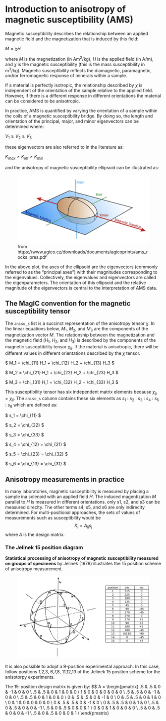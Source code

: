 # Introduction to anisotropy of magnetic susceptibility (AMS)

Magnetic susceptibility describes the relationship between an applied magnetic field and the magnetization that is induced by this field:

$M = \chi H$

where $M$ is the magnetization (in Am<sup>2</sup>/kg), $H$ is the applied field (in A/m), and $\chi$ is the magnetic susceptibility (this is the mass susceptibility in m<sup>3</sup>/kg). Magnetic susceptibility reflects the diamagnetic, paramagnetic, and/or ferromagnetic response of minerals within a sample.

If a material is perfectly isotropic, the relationship described by $\chi$ is independent of the orientation of the sample relative to the applied field. However, if there is a different response in different orientations the material can be considered to be anisotropic. 

In practice, AMS is quantified by varying the orientation of a sample within the coils of a magnetic susceptibility bridge. By doing so, the length and orientation of the principal, major, and minor eigenvectors can be determined where:

$V_1 \geq V_2 \geq V_3$

these eigenvectors are also referred to in the literature as:

$K_{max} \geq K_{int} \geq K_{min}$

and the anisotropy of magnetic susceptibility ellipsoid can be illustrated as:

<figure>
  <img src="https://raw.githubusercontent.com/PmagPy/RockmagPy-notebooks/main/book/images/AMS.png" alt="Description of the image" width="450">
  <figcaption>from https://www.agico.cz/downloads/documents/agicoprints/ams_rocks_pres.pdf </figcaption>
</figure>

In the above plot, the axes of the ellipsoid are the eigenvectors (commonly referred to as the “principal axes”) with their magnitudes corresponding to the eigenvalues. Collectively, the eigenvalues and eigenvectors are called the eigenparameters. The orientation of this ellipsoid and the relative magnitude of the eigenvectors is central to the interpretation of AMS data. 

## The MagIC convention for the magnetic susceptibility tensor

The `aniso_s` list is a succinct representation of the anisotropy tensor $\chi$. In the linear equations below, $M_1$, $M_2$, and $M_3$ are the components of the magnetization vector $M$. The relationship between the magnetization and the magnetic field ($H_1$, $H_2$, and $H_3$) is described by the components of the magnetic susceptibility tensor $\chi_{ij}$. If the material is anisotropic, there will be different values in different orientations described by the $\chi$ tensor.

$ M_1 = \chi_{11} H_1 + \chi_{12} H_2 + \chi_{13} H_3 $

$ M_2 = \chi_{21} H_1 + \chi_{22} H_2 + \chi_{23} H_3 $

$ M_3 = \chi_{31} H_1 + \chi_{32} H_2 + \chi_{33} H_3 $

This susceptibility tensor has six independent matrix elements because $\chi_{ij} = \chi_{ji}$. The `aniso_s` column contains these six elements as $s_1$ : $s_2$ : $s_3$ : $s_4$ : $s_5$ : $s_6$ which are defined as:

$ s_1 = \chi_{11} $

$ s_2 = \chi_{22} $

$ s_3 = \chi_{33} $

$ s_4 = \chi_{12} = \chi_{21} $

$ s_5 = \chi_{23} = \chi_{32} $

$ s_6 = \chi_{13} = \chi_{31} $

## Anisotropy measurements in practice

In many laboratories, magnetic susceptibility is measured by placing a sample ina solenoid with an applied field *H*. The induced magentization *M* parallel to *H* is measured in different orientations. only s1, s2, and s3 can be measured direclty. The other terms s4, s5, and s6 are only indireclty determined. For multi-positional approaches, the sets of values of measurements such as susceptibility would be $$ K_i = A_{ij}s_j$$ where *A* is the design matrix. 

### The Jelinek 15 position diagram

**Statistical processing of anisotropy of magnetic susceptibility measured on groups of specimens** by Jelinek (1978) illustrates the 15 position scheme of anisotropy measurement. 

<figure>
  <img src="https://raw.githubusercontent.com/PmagPy/RockmagPy-notebooks/main/book/images/Jelinek_15_method.png" alt="Description of the image" width="600">
</figure>

It is also possible to adopt a 9-position experimental approach. In this case, follow positions 1,2,3, 6,7,8, 11,12,13 of the Jelinek 15 position scheme for the anisotorpy experiments. 

The 15-position design matrix is given by:
$$
A = \begin{pmatrix}
.5 & .5 & 0 & -1 & 0 & 0 \\
.5 & .5 & 0 & 1  & 0 & 0 \\
1  & 0  & 0 & 0  & 0 & 0 \\
.5 & .5 & 0 & -1 & 0 & 0 \\
.5 & .5 & 0 & 1  & 0 & 0 \\
0 & .5 & .5 & 0  & -1 & 0 \\
0 & .5 & .5 & 0  & 1  & 0 \\
0 & 1 & 0 & 0  & 0 & 0 \\
0 & .5 & .5 & 0  & -1 & 0 \\
0 & .5 & .5 & 0  & 1  & 0 \\
.5 & 0 & .5 & 0  & 0 & -1 \\
.5 & 0 & .5 & 0  & 0 & 1 \\
0 & 0 & 1 & 0  & 0 & 0 \\
.5 & 0 & .5 & 0  & 0 & -1 \\
.5 & 0 & .5 & 0  & 0 & 1 \\
\end{pmatrix}
